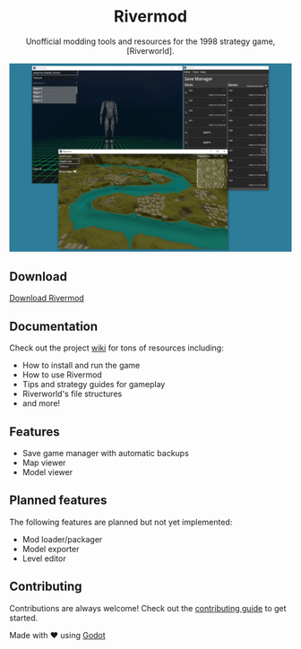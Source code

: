 <p align="center">
  <h1 align = "center">Rivermod</h1>
</p>
<p align="center">
  Unofficial modding tools and resources for the 1998 strategy game, [Riverworld].
</p>

![thumbnail]

## Download

[Download Rivermod][download]

## Documentation

Check out the project [wiki] for tons of resources including:
* How to install and run the game
* How to use Rivermod
* Tips and strategy guides for gameplay
* Riverworld's file structures
* and more!

## Features

* Save game manager with automatic backups
* Map viewer
* Model viewer

## Planned features

The following features are planned but not yet implemented:

* Mod loader/packager
* Model exporter
* Level editor

## Contributing

Contributions are always welcome! Check out the [contributing guide][contributing-guide] to get started.

Made with :heart: using [Godot]

[riverworld]: https://www.igdb.com/games/philip-jose-farmers-riverworld
[contributing-guide]: .github/CONTRIBUTING.md
[download]: https://github.com/nullbuilds/rivermod/releases/latest
[wiki]: https://github.com/nullbuilds/rivermod/wiki
[godot]: https://godotengine.org/
[thumbnail]: docs/img/thumbnail.png
